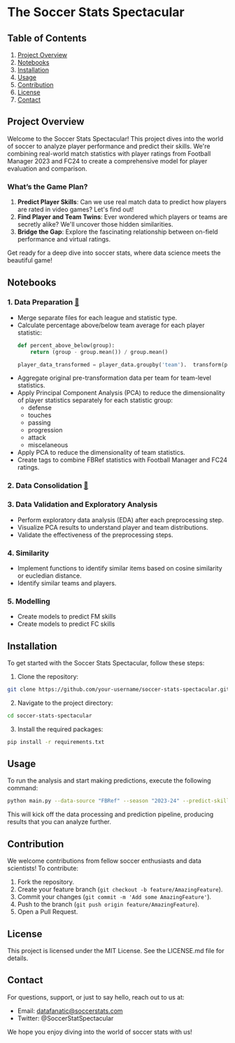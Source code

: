 # The Soccer Stats Spectacular

## Table of Contents
1. [Project Overview](#project-overview)
2. [Notebooks](#notebooks)
3. [Installation](#installation)
4. [Usage](#usage)
5. [Contribution](#contribution)
6. [License](#license)
7. [Contact](#contact)

## Project Overview

Welcome to the Soccer Stats Spectacular! This project dives into the world of soccer to analyze player performance and predict their skills. We're combining real-world match statistics with player ratings from Football Manager 2023 and FC24 to create a comprehensive model for player evaluation and comparison.

### What’s the Game Plan?
1. **Predict Player Skills**: Can we use real match data to predict how players are rated in video games? Let's find out!
2. **Find Player and Team Twins**: Ever wondered which players or teams are secretly alike? We'll uncover those hidden similarities.
3. **Bridge the Gap**: Explore the fascinating relationship between on-field performance and virtual ratings.

Get ready for a deep dive into soccer stats, where data science meets the beautiful game!

## Notebooks

### 1. Data Preparation [📓](notebooks/01_data_preparation.ipynb)
- Merge separate files for each league and statistic type.
- Calculate percentage above/below team average for each player statistic:
    ```python
    def percent_above_below(group):
        return (group - group.mean()) / group.mean()
  
    player_data_transformed = player_data.groupby('team').  transform(percent_above_below)
    ```
- Aggregate original pre-transformation data per team for team-level statistics.
- Apply Principal Component Analysis (PCA) to reduce the dimensionality of player statistics separately for each statistic group:
    - defense
    - touches
    - passing
    - progression
    - attack
    - miscelaneous
- Apply PCA to reduce the dimensionality of team statistics.
- Create tags to combine FBRef statistics with Football Manager and FC24 ratings.

### 2. Data Consolidation [📓](notebooks/02_feature_engineering.ipynb)


### 3. Data Validation and Exploratory Analysis
- Perform exploratory data analysis (EDA) after each preprocessing step.
- Visualize PCA results to understand player and team distributions.
- Validate the effectiveness of the preprocessing steps.

### 4. Similarity
- Implement functions to identify similar items based on cosine similarity or eucledian distance.
- Identify similar teams and players.

### 5. Modelling
- Create models to predict FM skills
- Create models to predict FC skills

## Installation
To get started with the Soccer Stats Spectacular, follow these steps:
1. Clone the repository:
```bash
git clone https://github.com/your-username/soccer-stats-spectacular.git
```
2. Navigate to the project directory:
```bash
cd soccer-stats-spectacular
```
3. Install the required packages:
```bash
pip install -r requirements.txt
```

## Usage
To run the analysis and start making predictions, execute the following command:
```bash
python main.py --data-source "FBRef" --season "2023-24" --predict-skills
```
This will kick off the data processing and prediction pipeline, producing results that you can analyze further.

## Contribution
We welcome contributions from fellow soccer enthusiasts and data scientists! To contribute:
1. Fork the repository.
2. Create your feature branch (`git checkout -b feature/AmazingFeature`).
3. Commit your changes (`git commit -m 'Add some AmazingFeature'`).
4. Push to the branch (`git push origin feature/AmazingFeature`).
5. Open a Pull Request.

## License
This project is licensed under the MIT License. See the LICENSE.md file for details.

## Contact
For questions, support, or just to say hello, reach out to us at:
- Email: datafanatic@soccerstats.com
- Twitter: @SoccerStatSpectacular

We hope you enjoy diving into the world of soccer stats with us!